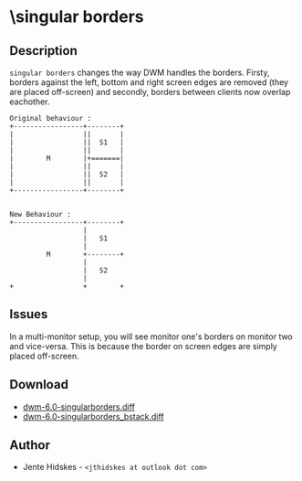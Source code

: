 \singular borders
===========

Description
-----------
`singular borders` changes the way DWM handles the borders. Firsty, borders against the left, bottom and right screen edges are removed (they are placed off-screen) and secondly, borders between clients now overlap eachother.


	Original behaviour :
	+-----------------+--------+
	|                 ||       |
	|                 ||  S1   |
	|                 ||       |
	|        M        |+=======|
	|                 ||       |
	|                 ||  S2   |
	|                 ||       |
	+-----------------+--------+


	New Behaviour :
	+-----------------+--------+
	                  |        
	                  |   S1  
	                  |        
	         M        +--------+
	                  |        
	                  |   S2   
	                  |        
	+                 +        +

Issues
------
In a multi-monitor setup, you will see monitor one's borders on monitor two and vice-versa. This is because the border on screen edges are simply placed off-screen.

Download
--------
* [dwm-6.0-singularborders.diff](dwm-6.0-singularborders.diff)
* [dwm-6.0-singularborders_bstack.diff](dwm-6.0-singularborders_bstack.diff)

Author
------
* Jente Hidskes - `<jthidskes at outlook dot com>`
